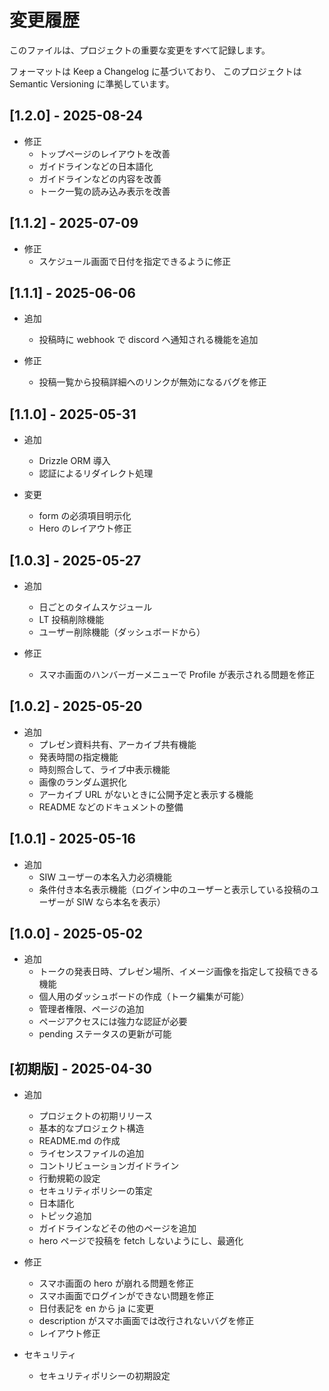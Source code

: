 # 変更履歴

このファイルは、プロジェクトの重要な変更をすべて記録します。

フォーマットは Keep a Changelog に基づいており、 このプロジェクトは Semantic Versioning に準拠しています。

## [1.2.0] - 2025-08-24

- 修正
  - トップページのレイアウトを改善
  - ガイドラインなどの日本語化
  - ガイドラインなどの内容を改善
  - トーク一覧の読み込み表示を改善

## [1.1.2] - 2025-07-09

- 修正
  - スケジュール画面で日付を指定できるように修正

## [1.1.1] - 2025-06-06

- 追加
  - 投稿時に webhook で discord へ通知される機能を追加

- 修正
  - 投稿一覧から投稿詳細へのリンクが無効になるバグを修正

## [1.1.0] - 2025-05-31

- 追加
  - Drizzle ORM 導入
  - 認証によるリダイレクト処理

- 変更
  - form の必須項目明示化
  - Hero のレイアウト修正

## [1.0.3] - 2025-05-27

- 追加
  - 日ごとのタイムスケジュール
  - LT 投稿削除機能
  - ユーザー削除機能（ダッシュボードから）

- 修正
  - スマホ画面のハンバーガーメニューで Profile が表示される問題を修正

## [1.0.2] - 2025-05-20

- 追加
  - プレゼン資料共有、アーカイブ共有機能
  - 発表時間の指定機能
  - 時刻照合して、ライブ中表示機能
  - 画像のランダム選択化
  - アーカイブ URL がないときに公開予定と表示する機能
  - README などのドキュメントの整備

## [1.0.1] - 2025-05-16

- 追加
  - SIW ユーザーの本名入力必須機能
  - 条件付き本名表示機能（ログイン中のユーザーと表示している投稿のユーザーが SIW なら本名を表示）

## [1.0.0] - 2025-05-02

- 追加
  - トークの発表日時、プレゼン場所、イメージ画像を指定して投稿できる機能
  - 個人用のダッシュボードの作成（トーク編集が可能）
  - 管理者権限、ページの追加
  - ページアクセスには強力な認証が必要
  - pending ステータスの更新が可能

## [初期版] - 2025-04-30

- 追加
  - プロジェクトの初期リリース
  - 基本的なプロジェクト構造
  - README.md の作成
  - ライセンスファイルの追加
  - コントリビューションガイドライン
  - 行動規範の設定
  - セキュリティポリシーの策定
  - 日本語化
  - トピック追加
  - ガイドラインなどその他のページを追加
  - hero ページで投稿を fetch しないようにし、最適化

- 修正
  - スマホ画面の hero が崩れる問題を修正
  - スマホ画面でログインができない問題を修正
  - 日付表記を en から ja に変更
  - description がスマホ画面では改行されないバグを修正
  - レイアウト修正

- セキュリティ
  - セキュリティポリシーの初期設定
